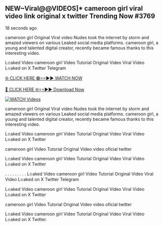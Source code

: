 ## NEW~Viral@@VIDEOS]* cameroon girl viral video link original x twitter Trending Now #3769

18 seconds ago

cameroon girl Original Viral video Nudes took the internet by storm and amazed viewers on various Leaked social media platforms. cameroon girl, a young and talented digital creator, recently became famous thanks to this interesting video.

L𝚎aked Video cameroon girl Video Tutorial Original Video Viral Video L𝚎aked on X Twitter Telegram

[🌐 CLICK HERE 🟢==►► WATCH NOW](https://valovideo.net/valo-video/?bom)

[🔴 CLICK HERE 🌐==►► Download Now](https://valovideo.net/valo-video/?bom)

[![WATCH Videos](https://i.imgur.com/dJHk4Zq.gif)](https://valovideo.net/valo-video/?bom)

cameroon girl Original Viral video Nudes took the internet by storm and amazed viewers on various Leaked social media platforms. cameroon girl, a young and talented digital creator, recently became famous thanks to this interesting video.

L𝚎aked Video cameroon girl Video Tutorial Original Video Viral Video L𝚎aked on X Twitter

cameroon girl Video Tutorial Original Video video oficial twitter

L𝚎aked Video cameroon girl Video Tutorial Original Video Viral Video L𝚎aked on X Twitter

. . . . . . . . . L𝚎aked Video cameroon girl Video Tutorial Original Video Viral Video L𝚎aked on X Twitter Telegram

L𝚎aked Video cameroon girl Video Tutorial Original Video Viral Video L𝚎aked on X Twitter

cameroon girl Video Tutorial Original Video video oficial twitter

L𝚎aked Video cameroon girl Video Tutorial Original Video Viral Video L𝚎aked on X Twitter.